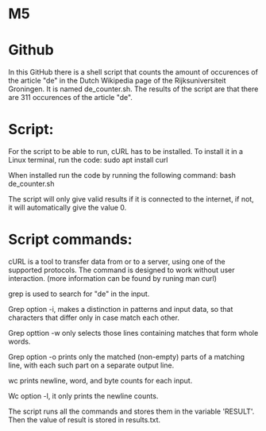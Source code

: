 # M5

# Github
In this GitHub there is a shell script that counts the amount of occurences of the article "de" in the Dutch Wikipedia page of the Rijksuniversiteit Groningen. It is named de_counter.sh. The results of the script are that there are 311 occurences of the article "de".

# Script:
For the script to be able to run, cURL has to be installed. To install it in a Linux terminal, run the code: sudo apt install curl

When installed run the code by running the following command:
bash de_counter.sh

The script will only give valid results if it is connected to the internet, if not, it will automatically give the value 0.

# Script commands:
cURL  is a tool to transfer data from or to a server, using one of the
supported protocols. The command is designed to work without user interaction. (more information can be found by runing man curl)

grep is used to search for "de" in the input.

Grep option -i, makes a distinction in patterns and input data, so that characters that differ only in case match each other.

Grep opttion -w only selects those lines containing matches that form whole words.

Grep option -o prints only the matched (non-empty) parts of a matching line, with each such part on a separate output line.

wc prints newline,  word, and byte counts for each input.

Wc option -l, it only prints the newline counts.

The script runs all the commands and stores them in the variable 'RESULT'. Then the value of result is stored in results.txt.



